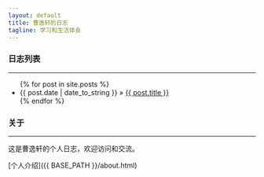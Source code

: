 ```yaml
---
layout: default
title: 曹逸轩的日志
tagline: 学习和生活体会
---
```



### 日志列表
-----------------
<ul class="posts">
  {% for post in site.posts %}
    <li><span>{{ post.date | date_to_string }}</span> &raquo; <a href="{{ BASE_PATH }}{{ post.url }}">{{ post.title }}</a></li>
  {% endfor %}
</ul>

### 关于
----------------
这是曹逸轩的个人日志，欢迎访问和交流。

[个人介绍]({{ BASE_PATH }}/about.html)

